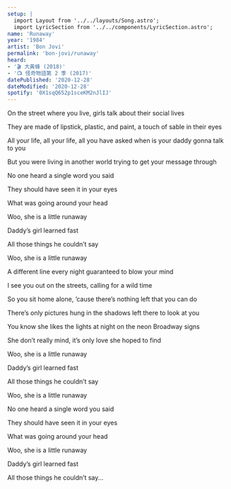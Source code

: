 ```yaml
---
setup: |
  import Layout from '../../layouts/Song.astro';
  import LyricSection from '../../components/LyricSection.astro';
name: 'Runaway'
year: '1984'
artist: 'Bon Jovi'
permalink: 'bon-jovi/runaway'
heard:
- '🎬 大黃蜂 (2018)'
- '📺 怪奇物語第 2 季 (2017)'
datePublished: '2020-12-28'
dateModified: '2020-12-28'
spotify: '0X1sqQ652p1sceKM2nJlIJ'
---
```


<LyricSection>

On the street where you live, girls talk about their social lives

They are made of lipstick, plastic, and paint, a touch of sable in their eyes

All your life, all your life, all you have asked when is your daddy gonna talk to you

But you were living in another world trying to get your message through

</LyricSection>

<LyricSection>

No one heard a single word you said

They should have seen it in your eyes

What was going around your head

</LyricSection>

<LyricSection>

Woo, she is a little runaway

Daddy&rsquo;s girl learned fast

All those things he couldn&rsquo;t say

Woo, she is a little runaway

</LyricSection>

<LyricSection>

A different line every night guaranteed to blow your mind

I see you out on the streets, calling for a wild time

So you sit home alone, &rsquo;cause there&rsquo;s nothing left that you can do

There&rsquo;s only pictures hung in the shadows left there to look at you

</LyricSection>

<LyricSection>

You know she likes the lights at night on the neon Broadway signs

She don&rsquo;t really mind, it&rsquo;s only love she hoped to find

</LyricSection>

<LyricSection>

Woo, she is a little runaway

Daddy&rsquo;s girl learned fast

All those things he couldn&rsquo;t say

Woo, she is a little runaway

</LyricSection>

<LyricSection>

No one heard a single word you said

They should have seen it in your eyes

What was going around your head

</LyricSection>

<LyricSection>

Woo, she is a little runaway

Daddy&rsquo;s girl learned fast

All those things he couldn&rsquo;t say...

</LyricSection>
